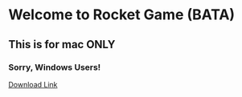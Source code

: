 # Welcome to Rocket Game (BATA)
## This is for mac ONLY
### Sorry, Windows Users!
[Download Link](https://github.com/JohnnyD2020/Rocket-Game-BATA/releases/download/v3.3Mac/Rocket.Game.BATA.v3.3.app.zip)
